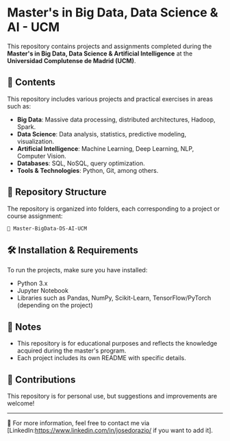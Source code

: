 # Master's in Big Data, Data Science & AI - UCM

This repository contains projects and assignments completed during the **Master's in Big Data, Data Science & Artificial Intelligence** at the **Universidad Complutense de Madrid (UCM)**.

## 📌 Contents

This repository includes various projects and practical exercises in areas such as:

- **Big Data**: Massive data processing, distributed architectures, Hadoop, Spark.
- **Data Science**: Data analysis, statistics, predictive modeling, visualization.
- **Artificial Intelligence**: Machine Learning, Deep Learning, NLP, Computer Vision.
- **Databases**: SQL, NoSQL, query optimization.
- **Tools & Technologies**: Python, Git, among others.

## 📁 Repository Structure

The repository is organized into folders, each corresponding to a project or course assignment:

```
📂 Master-BigData-DS-AI-UCM

```

## 🛠 Installation & Requirements

To run the projects, make sure you have installed:

- Python 3.x
- Jupyter Notebook
- Libraries such as Pandas, NumPy, Scikit-Learn, TensorFlow/PyTorch (depending on the project)

## 📜 Notes

- This repository is for educational purposes and reflects the knowledge acquired during the master's program.
- Each project includes its own README with specific details.

## 🚀 Contributions

This repository is for personal use, but suggestions and improvements are welcome!

---

📩 For more information, feel free to contact me via [LinkedIn:https://www.linkedin.com/in/josedorazio/ if you want to add it].

